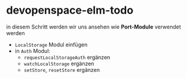 # devopenspace-elm-todo

in diesem Schritt werden wir uns ansehen wie **Port-Module** verwendet werden

- `LocalStorage` Modul einfügen
- in `Auth` Modul:
  - `requestLocalStorageAuth` ergänzen
  - `watchLocalStorage` ergänzen
  - `setStore`, `resetStore` ergänzen
